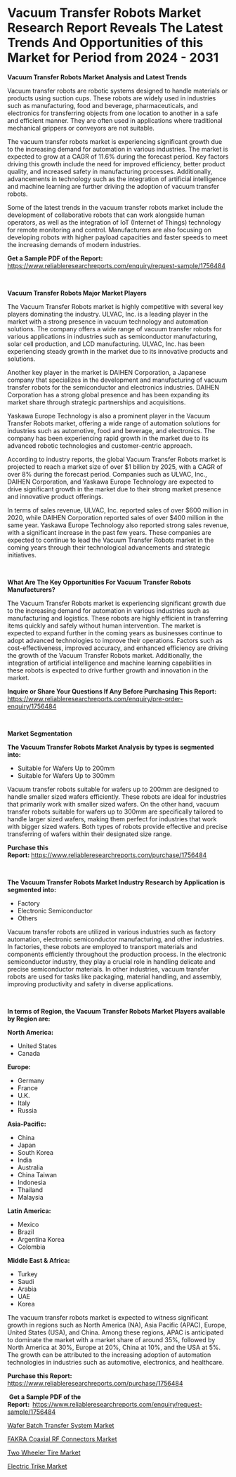 <p><h1>Vacuum Transfer Robots Market Research Report Reveals The Latest Trends And Opportunities of this Market for Period from 2024 - 2031</h1></p><p><strong>Vacuum Transfer Robots Market Analysis and Latest Trends</strong></p>
<p><p>Vacuum transfer robots are robotic systems designed to handle materials or products using suction cups. These robots are widely used in industries such as manufacturing, food and beverage, pharmaceuticals, and electronics for transferring objects from one location to another in a safe and efficient manner. They are often used in applications where traditional mechanical grippers or conveyors are not suitable.</p><p>The vacuum transfer robots market is experiencing significant growth due to the increasing demand for automation in various industries. The market is expected to grow at a CAGR of 11.6% during the forecast period. Key factors driving this growth include the need for improved efficiency, better product quality, and increased safety in manufacturing processes. Additionally, advancements in technology such as the integration of artificial intelligence and machine learning are further driving the adoption of vacuum transfer robots.</p><p>Some of the latest trends in the vacuum transfer robots market include the development of collaborative robots that can work alongside human operators, as well as the integration of IoT (Internet of Things) technology for remote monitoring and control. Manufacturers are also focusing on developing robots with higher payload capacities and faster speeds to meet the increasing demands of modern industries.</p></p>
<p><strong>Get a Sample PDF of the Report:&nbsp;</strong> <a href="https://www.reliableresearchreports.com/enquiry/request-sample/1756484">https://www.reliableresearchreports.com/enquiry/request-sample/1756484</a></p>
<p>&nbsp;</p>
<p><strong>Vacuum Transfer Robots Major Market Players</strong></p>
<p><p>The Vacuum Transfer Robots market is highly competitive with several key players dominating the industry. ULVAC, Inc. is a leading player in the market with a strong presence in vacuum technology and automation solutions. The company offers a wide range of vacuum transfer robots for various applications in industries such as semiconductor manufacturing, solar cell production, and LCD manufacturing. ULVAC, Inc. has been experiencing steady growth in the market due to its innovative products and solutions.</p><p>Another key player in the market is DAIHEN Corporation, a Japanese company that specializes in the development and manufacturing of vacuum transfer robots for the semiconductor and electronics industries. DAIHEN Corporation has a strong global presence and has been expanding its market share through strategic partnerships and acquisitions.</p><p>Yaskawa Europe Technology is also a prominent player in the Vacuum Transfer Robots market, offering a wide range of automation solutions for industries such as automotive, food and beverage, and electronics. The company has been experiencing rapid growth in the market due to its advanced robotic technologies and customer-centric approach.</p><p>According to industry reports, the global Vacuum Transfer Robots market is projected to reach a market size of over $1 billion by 2025, with a CAGR of over 8% during the forecast period. Companies such as ULVAC, Inc., DAIHEN Corporation, and Yaskawa Europe Technology are expected to drive significant growth in the market due to their strong market presence and innovative product offerings.</p><p>In terms of sales revenue, ULVAC, Inc. reported sales of over $600 million in 2020, while DAIHEN Corporation reported sales of over $400 million in the same year. Yaskawa Europe Technology also reported strong sales revenue, with a significant increase in the past few years. These companies are expected to continue to lead the Vacuum Transfer Robots market in the coming years through their technological advancements and strategic initiatives.</p></p>
<p>&nbsp;</p>
<p><strong>What Are The Key Opportunities For Vacuum Transfer Robots Manufacturers?</strong></p>
<p><p>The Vacuum Transfer Robots market is experiencing significant growth due to the increasing demand for automation in various industries such as manufacturing and logistics. These robots are highly efficient in transferring items quickly and safely without human intervention. The market is expected to expand further in the coming years as businesses continue to adopt advanced technologies to improve their operations. Factors such as cost-effectiveness, improved accuracy, and enhanced efficiency are driving the growth of the Vacuum Transfer Robots market. Additionally, the integration of artificial intelligence and machine learning capabilities in these robots is expected to drive further growth and innovation in the market.</p></p>
<p><strong>Inquire or Share Your Questions If Any Before Purchasing This Report:</strong> <a href="https://www.reliableresearchreports.com/enquiry/pre-order-enquiry/1756484">https://www.reliableresearchreports.com/enquiry/pre-order-enquiry/1756484</a></p>
<p>&nbsp;</p>
<p><strong>Market Segmentation</strong></p>
<p><strong>The Vacuum Transfer Robots Market Analysis by types is segmented into:</strong></p>
<p><ul><li>Suitable for Wafers Up to 200mm</li><li>Suitable for Wafers Up to 300mm</li></ul></p>
<p><p>Vacuum transfer robots suitable for wafers up to 200mm are designed to handle smaller sized wafers efficiently. These robots are ideal for industries that primarily work with smaller sized wafers. On the other hand, vacuum transfer robots suitable for wafers up to 300mm are specifically tailored to handle larger sized wafers, making them perfect for industries that work with bigger sized wafers. Both types of robots provide effective and precise transferring of wafers within their designated size range.</p></p>
<p><strong>Purchase this Report:&nbsp;</strong><a href="https://www.reliableresearchreports.com/purchase/1756484">https://www.reliableresearchreports.com/purchase/1756484</a></p>
<p>&nbsp;</p>
<p><strong>The Vacuum Transfer Robots Market Industry Research by Application is segmented into:</strong></p>
<p><ul><li>Factory</li><li>Electronic Semiconductor</li><li>Others</li></ul></p>
<p><p>Vacuum transfer robots are utilized in various industries such as factory automation, electronic semiconductor manufacturing, and other industries. In factories, these robots are employed to transport materials and components efficiently throughout the production process. In the electronic semiconductor industry, they play a crucial role in handling delicate and precise semiconductor materials. In other industries, vacuum transfer robots are used for tasks like packaging, material handling, and assembly, improving productivity and safety in diverse applications.</p></p>
<p>&nbsp;</p>
<p><strong>In terms of Region, the Vacuum Transfer Robots Market Players available by Region are:</strong></p>
<p>
    <p> <strong> North America: </strong>
        <ul>
            <li>United States</li>
            <li>Canada</li>
        </ul>
        </p> 
    <p> <strong> Europe: </strong>
        <ul>
            <li>Germany</li>
            <li>France</li>
            <li>U.K.</li>
            <li>Italy</li>
            <li>Russia</li>
        </ul>
        </p> 
    <p> <strong> Asia-Pacific: </strong>
        <ul>
            <li>China</li>
            <li>Japan</li>
            <li>South Korea</li>
            <li>India</li>
            <li>Australia</li>
            <li>China Taiwan</li>
            <li>Indonesia</li>
            <li>Thailand</li>
            <li>Malaysia</li>
        </ul>
        </p> 
    <p> <strong> Latin America: </strong>
        <ul>
            <li>Mexico</li>
            <li>Brazil</li>
            <li>Argentina Korea</li>
            <li>Colombia</li>
        </ul>
        </p> 
    <p> <strong> Middle East & Africa: </strong>
        <ul>
            <li>Turkey</li>
            <li>Saudi</li>
            <li>Arabia</li>
            <li>UAE</li>
            <li>Korea</li>
        </ul>
    </p>
    </p>
<p><p>The vacuum transfer robots market is expected to witness significant growth in regions such as North America (NA), Asia Pacific (APAC), Europe, United States (USA), and China. Among these regions, APAC is anticipated to dominate the market with a market share of around 35%, followed by North America at 30%, Europe at 20%, China at 10%, and the USA at 5%. The growth can be attributed to the increasing adoption of automation technologies in industries such as automotive, electronics, and healthcare.</p></p>
<p><strong>Purchase this Report: </strong><a href="https://www.reliableresearchreports.com/purchase/1756484">https://www.reliableresearchreports.com/purchase/1756484</a></p>
<p>&nbsp;<strong>Get a Sample PDF of the Report:&nbsp;&nbsp;</strong><a href="https://www.reliableresearchreports.com/enquiry/request-sample/1756484">https://www.reliableresearchreports.com/enquiry/request-sample/1756484</a></p>
<p><strong></strong></p>
<p><p><a href="https://github.com/danielneavesallisons03mba/Market-Research-Report-List-1/blob/main/wafer-batch-transfer-system-market.md">Wafer Batch Transfer System Market</a></p><p><a href="https://github.com/dimitrishawkinswaynenp91rgz/Market-Research-Report-List-2/blob/main/fakra-coaxial-rf-connectors-market.md">FAKRA Coaxial RF Connectors Market</a></p><p><a href="https://issuu.com/reportprime-2/docs/two-wheeler-tire-market-size-2030.p_a7e73a82dcc794">Two Wheeler Tire Market</a></p><p><a href="https://issuu.com/reportprime-2/docs/electric-trike-market-size-2030.pptx">Electric Trike Market</a></p></p>